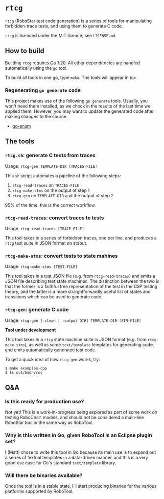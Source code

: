 # `rtcg`

`rtcg` (RoboStar test code generation) is a series of tools for manipulating
forbidden-trace tests, and using them to generate C code.

`rtcg` is licenced under the MIT licence; see `LICENSE.md`.


## How to build

Building `rtcg` requires [Go](https://go.dev) 1.20.
All other dependencies are handled automatically using the `go` tool.

To build all tools in one go, type `make`.  The tools will appear in `bin`.


### Regenerating `go generate` code

This project makes use of the following `go generate` tools.  Usually, you
won't need them installed, as we check in the results of the last time we
applied them.  However, you may want to update the generated code after making
changes to the source:

- [go-enum](https://github.com/abice/go-enum)


## The tools

### `rtcg.sh`: generate C tests from traces

Usage: `rtcg-gen TEMPLATE-DIR [TRACES-FILE]`

This `sh` script automates a pipeline of the following steps:

1. `rtcg-read-traces` on `TRACES-FILE`
2. `rtcg-make-stms` on the output of step 1
3. `rtcg-gen` on `TEMPLATE-DIR` and the output of step 2

95% of the time, this is the correct workflow.


### `rtcg-read-traces`: convert traces to tests

Usage: `rtcg-read-traces [TRACE-FILE]`

This tool takes in a series of forbidden traces, one per line, and produces
a `rtcg` test suite in JSON format on stdout.


### `rtcg-make-stms`: convert tests to state mahines

Usage: `rtcg-make-stms [TEST-FILE]`

This tool takes in a test JSON file (e.g. from `rtcg-read-traces`) and emits
a JSON file describing test state machines.  The distinction between the two
is that the former is a faithful tree representation of the test in the CSP
testing theory, and the latter is a more straightforwardly useful list of
states and transitions which can be used to generate code.


### `rtcg-gen`: generate C code

Usage: `rtcg-gen [-clean | -output DIR] TEMPLATE-DIR [STM-FILE]`

**Tool under development**

This tool takes in a `rtcg` state machine suite in JSON format (e.g. from
`rtcg-make-stms`), as well as some `text/template` templates for
generating code, and emits automatically generated test code.

To get a quick idea of how `rtcg-gen` works, try:

```shell
$ make examples-cpp
$ ls out/bmon/ros
```


## Q&A

### Is this ready for production use?

Not yet!  This is a work-in-progress being explored as part of some work on
testing RoboChart models, and should not be considered a main-line RoboStar
tool in the same way as RoboTool.


### Why is this written in Go, given RoboTool is an Eclipse plugin set?

I (Matt) chose to write this tool in Go because its main use is to expand out
a series of textual templates in a data-driven manner, and this is a very good
use case for Go's standard `text/template` library.


### Will there be binaries available?

Once the tool is in a stable state, I'll start producing binaries for the
various platforms supported by RoboTool.

